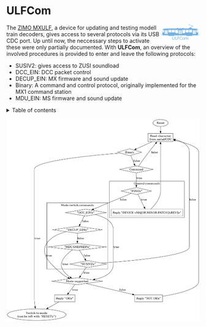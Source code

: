 # ULFCom

<img src="data/images/logo.svg" width="20%" align="right">

The [ZIMO MXULF](http://www.zimo.at/web2010/products/InfMXULF_EN.htm), a device for updating and testing modell train decoders, gives access to several protocols via its USB CDC port. Up until now, the neccessary steps to activate these were only partially documented. With **ULFCom**, an overview of the involved procedures is provided to enter and leave the following protocols:
  
  - SUSIV2: gives access to ZUSI soundload
  - DCC_EIN: DCC packet control
  - DECUP_EIN: MX firmware and sound update
  - Binary: A command and control protocol, originally implemented for the MX1 command station
  - MDU_EIN: MS firmware and sound update

 

<details>
  <summary>Table of contents</summary>
  <ol>
    <li><a href="#file-format-specification">File format specification</a></li>
      <ul>
        <li><a href="#header">Header</a></li>
        <li><a href="#firmware-data">Firmware data</a></li>
      </ul>
    <li><a href="#getting-started">Getting started</a></li>
      <ul>
        <li><a href="#prerequisites">Prerequisites</a></li>
        <li><a href="#installation">Installation</a></li>
        <li><a href="#build">Build</a></li>
      </ul>
    <li><a href="#usage">Usage</a></li>
  </ol>
</details>

![alt_text](data/images/ulfcom.png)